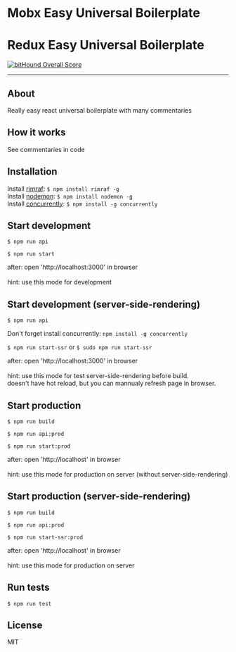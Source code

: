 Mobx Easy Universal Boilerplate
=========================

Redux Easy Universal Boilerplate
=========================
[![bitHound Overall Score](https://www.bithound.io/github/anorudes/mobx-easy-boilerplate/badges/score.svg)](https://www.bithound.io/github/anorudes/mobx-easy-boilerplate)

---

## About

Really easy react universal boilerplate with many commentaries

## How it works

See commentaries in code

## Installation

Install [rimraf](https://github.com/isaacs/rimraf): ```$ npm install rimraf -g```<br />
Install [nodemon](https://github.com/remy/nodemon): ```$ npm install nodemon -g```<br />
Install [concurrently](https://github.com/kimmobrunfeldt/concurrently): ```$ npm install -g concurrently```

## Start development

```$ npm run api```

```$ npm run start```

after: open 'http://localhost:3000' in browser<br /><br />
hint: use this mode for development

## Start development (server-side-rendering)

```$ npm run api```

Don't forget install concurrently: `npm install -g concurrently`

```$ npm run start-ssr``` or ```$ sudo npm run start-ssr```

after: open 'http://localhost:3000' in browser<br /><br />
hint: use this mode for test server-side-rendering before build. <br />
doesn't have hot reload, but you can mannualy refresh page in browser.

## Start production

```$ npm run build```

```$ npm run api:prod```

```$ npm run start:prod```

after: open 'http://localhost' in browser<br /><br />
hint: use this mode for production on server (without server-side-rendering)

## Start production (server-side-rendering)

```$ npm run build```

```$ npm run api:prod```

```$ npm run start-ssr:prod```

after: open 'http://localhost' in browser<br /><br />
hint: use this mode for production on server

## Run tests

```$ npm run test```

## License

MIT